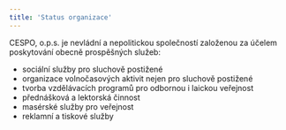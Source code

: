 ```yaml
---
title: 'Status organizace'
---
```


CESPO, o.p.s. je nevládní a nepolitickou společností založenou za účelem poskytování obecně prospěšných služeb:

* sociální služby pro sluchově postižené
* organizace volnočasových aktivit nejen pro sluchově postižené
* tvorba vzdělávacích programů pro odbornou i laickou veřejnost
* přednášková a lektorská činnost
* masérské služby pro veřejnost
* reklamní a tiskové služby